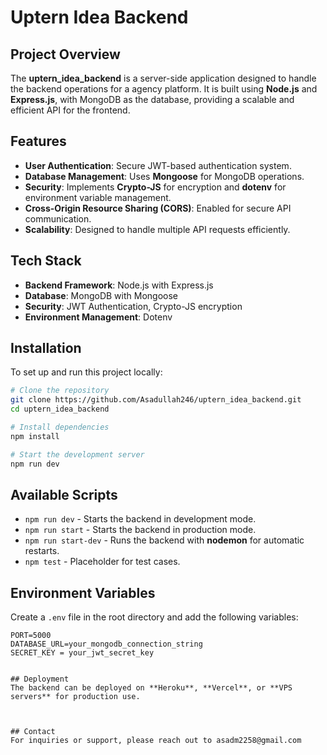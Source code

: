 # Uptern Idea Backend

## Project Overview
The **uptern_idea_backend** is a server-side application designed to handle the backend operations for a agency platform. It is built using **Node.js** and **Express.js**, with MongoDB as the database, providing a scalable and efficient API for the frontend.

## Features
- **User Authentication**: Secure JWT-based authentication system.
- **Database Management**: Uses **Mongoose** for MongoDB operations.
- **Security**: Implements **Crypto-JS** for encryption and **dotenv** for environment variable management.
- **Cross-Origin Resource Sharing (CORS)**: Enabled for secure API communication.
- **Scalability**: Designed to handle multiple API requests efficiently.

## Tech Stack
- **Backend Framework**: Node.js with Express.js
- **Database**: MongoDB with Mongoose
- **Security**: JWT Authentication, Crypto-JS encryption
- **Environment Management**: Dotenv

## Installation
To set up and run this project locally:
```bash
# Clone the repository
git clone https://github.com/Asadullah246/uptern_idea_backend.git
cd uptern_idea_backend

# Install dependencies
npm install

# Start the development server
npm run dev
```

## Available Scripts
- `npm run dev` - Starts the backend in development mode.
- `npm run start` - Starts the backend in production mode.
- `npm run start-dev` - Runs the backend with **nodemon** for automatic restarts.
- `npm test` - Placeholder for test cases.


## Environment Variables
Create a `.env` file in the root directory and add the following variables:
```
PORT=5000
DATABASE_URL=your_mongodb_connection_string
SECRET_KEY = your_jwt_secret_key


## Deployment
The backend can be deployed on **Heroku**, **Vercel**, or **VPS servers** for production use.



## Contact
For inquiries or support, please reach out to asadm2258@gmail.com
